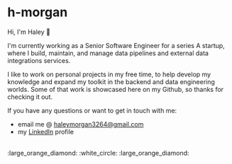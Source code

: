# h-morgan

Hi, I'm Haley :wave:

I'm currently working as a Senior Software Engineer for a series A startup, where I build, maintain, and manage data pipelines and external data integrations services.

I like to work on personal projects in my free time, to help develop my knowledge and expand my toolkit in the backend and data engineering worlds. Some of that work is showcased here on my Github, so thanks for checking it out.

If you have any questions or want to get in touch with me:

- email me @ haleymorgan3264@gmail.com
- my <a href="https://www.linkedin.com/in/haleymorgan/" target="_blank">LinkedIn</a> profile

<br>
:large_orange_diamond: :white_circle: :large_orange_diamond:
